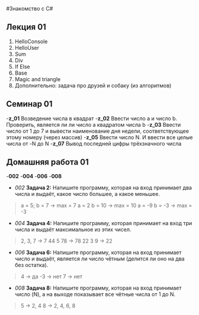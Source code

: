 #Знакомство с C#

## Лекция 01
1. HelloConsole
2. HelloUser
3. Sum
4. Div
5. If Else
6. Base
7. Magic and triangle
8. Дополнительно: задача про друзей и собаку (из алгоритмов)

## Семинар 01
-**z_01** Возведение числа в квадрат
-**z_02** Ввести число a и число b. Проверить, является ли ли число a квадратом числа b
-**z_03** Ввести число от 1 до 7 и вывести наименование дня недели, соответствующее этому номеру (через массив)
-**z_05** Ввести число N. И ввести все целые числа от -N до N
-**z_07** Вывод последней цифры трёхзначного числа

## Домашняя работа 01
-**002** 
-**004** 
-**006**
-**008** 



- *002* **Задача 2:** Напишите программу, которая на вход принимает два числа и выдаёт, какое число большее, а какое меньшее.

> a = 5; b = 7 -> max = 7
> a = 2 b = 10 -> max = 10
> a = -9 b = -3 -> max = -3

- *004* **Задача 4:** Напишите программу, которая принимает на вход три числа и выдаёт максимальное из этих чисел.

> 2, 3, 7 -> 7
> 44 5 78 -> 78
> 22 3 9 -> 22

- *006* **Задача 6:** Напишите программу, которая на вход принимает число и выдаёт, является ли число чётным (делится ли оно на два без остатка).

> 4 -> да
> -3 -> нет
> 7 -> нет

- *008* **Задача 8:** Напишите программу, которая на вход принимает число (N), а на выходе показывает все чётные числа от 1 до N.

> 5 -> 2, 4
> 8 -> 2, 4, 6, 8 